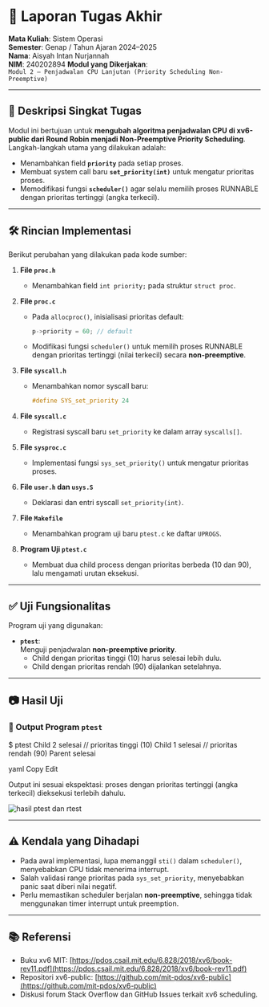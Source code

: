# 📝 Laporan Tugas Akhir

**Mata Kuliah**: Sistem Operasi  
**Semester**: Genap / Tahun Ajaran 2024–2025  
**Nama**: Aisyah Intan Nurjannah  
**NIM**: 240202894
**Modul yang Dikerjakan**:  
`Modul 2 – Penjadwalan CPU Lanjutan (Priority Scheduling Non-Preemptive)`

---

## 📌 Deskripsi Singkat Tugas

Modul ini bertujuan untuk **mengubah algoritma penjadwalan CPU di xv6-public dari Round Robin menjadi Non-Preemptive Priority Scheduling**.  
Langkah-langkah utama yang dilakukan adalah:
* Menambahkan field **`priority`** pada setiap proses.
* Membuat system call baru **`set_priority(int)`** untuk mengatur prioritas proses.
* Memodifikasi fungsi **`scheduler()`** agar selalu memilih proses RUNNABLE dengan prioritas tertinggi (angka terkecil).

---

## 🛠️ Rincian Implementasi

Berikut perubahan yang dilakukan pada kode sumber:

1. **File `proc.h`**  
   * Menambahkan field `int priority;` pada struktur `struct proc`.

2. **File `proc.c`**
   * Pada `allocproc()`, inisialisasi prioritas default:  
     ```c
     p->priority = 60; // default
     ```
   * Modifikasi fungsi `scheduler()` untuk memilih proses RUNNABLE dengan prioritas tertinggi (nilai terkecil) secara **non-preemptive**.

3. **File `syscall.h`**
   * Menambahkan nomor syscall baru:  
     ```c
     #define SYS_set_priority 24
     ```

4. **File `syscall.c`**
   * Registrasi syscall baru `set_priority` ke dalam array `syscalls[]`.

5. **File `sysproc.c`**
   * Implementasi fungsi `sys_set_priority()` untuk mengatur prioritas proses.

6. **File `user.h` dan `usys.S`**
   * Deklarasi dan entri syscall `set_priority(int)`.

7. **File `Makefile`**
   * Menambahkan program uji baru `ptest.c` ke daftar `UPROGS`.

8. **Program Uji `ptest.c`**
   * Membuat dua child process dengan prioritas berbeda (10 dan 90), lalu mengamati urutan eksekusi.

---

## ✅ Uji Fungsionalitas

Program uji yang digunakan:  

* **`ptest`**:  
  Menguji penjadwalan **non-preemptive priority**.  
  - Child dengan prioritas tinggi (10) harus selesai lebih dulu.  
  - Child dengan prioritas rendah (90) dijalankan setelahnya.

---

## 📷 Hasil Uji

### 📍 Output Program `ptest`
$ ptest
Child 2 selesai // prioritas tinggi (10)
Child 1 selesai // prioritas rendah (90)
Parent selesai

yaml
Copy
Edit

Output ini sesuai ekspektasi: proses dengan prioritas tertinggi (angka terkecil) dieksekusi terlebih dahulu.

![hasil ptest dan rtest](./screenshoot2/modul2.PNG)

---

## ⚠️ Kendala yang Dihadapi

* Pada awal implementasi, lupa memanggil `sti()` dalam `scheduler()`, menyebabkan CPU tidak menerima interrupt.
* Salah validasi range prioritas pada `sys_set_priority`, menyebabkan panic saat diberi nilai negatif.
* Perlu memastikan scheduler berjalan **non-preemptive**, sehingga tidak menggunakan timer interrupt untuk preemption.

---

## 📚 Referensi

* Buku xv6 MIT: [https://pdos.csail.mit.edu/6.828/2018/xv6/book-rev11.pdf](https://pdos.csail.mit.edu/6.828/2018/xv6/book-rev11.pdf)  
* Repositori xv6-public: [https://github.com/mit-pdos/xv6-public](https://github.com/mit-pdos/xv6-public)  
* Diskusi forum Stack Overflow dan GitHub Issues terkait xv6 scheduling.  
